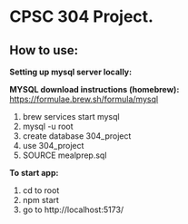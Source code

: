 # CPSC 304 Project.

## How to use:

**Setting up mysql server locally:**

**MYSQL download instructions (homebrew):** https://formulae.brew.sh/formula/mysql

1) brew services start mysql
2) mysql -u root
3) create database 304_project
4) use 304_project
5) SOURCE mealprep.sql

**To start app:**
1) cd to root
2) npm start
3) go to http://localhost:5173/
